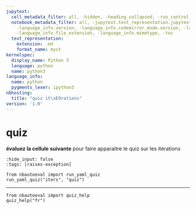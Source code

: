 ```yaml
---
jupytext:
  cell_metadata_filter: all, -hidden, -heading_collapsed, -run_control, -trusted
  notebook_metadata_filter: all, -jupytext.text_representation.jupytext_version, -jupytext.text_representation.format_version,
    -language_info.version, -language_info.codemirror_mode.version, -language_info.codemirror_mode,
    -language_info.file_extension, -language_info.mimetype, -toc
  text_representation:
    extension: .md
    format_name: myst
kernelspec:
  display_name: Python 3
  language: python
  name: python3
language_info:
  name: python
  pygments_lexer: ipython3
nbhosting: 
  title: "quiz it\xE9rations"
version: '1.0'
---
```


# quiz

**évaluez la cellule suivante** pour faire apparaitre le quiz sur les itérations

```{code-cell} ipython3
:hide_input: false
:tags: [raises-exception]

from nbautoeval import run_yaml_quiz
run_yaml_quiz("iters", "quiz")
```

****

```{code-cell} ipython3
from nbautoeval import quiz_help
quiz_help("fr")
```
